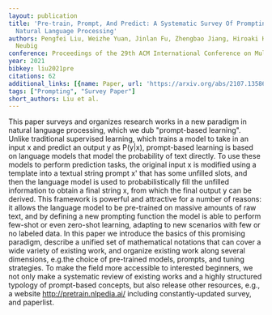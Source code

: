 ```yaml
---
layout: publication
title: 'Pre-train, Prompt, And Predict: A Systematic Survey Of Prompting Methods In
  Natural Language Processing'
authors: Pengfei Liu, Weizhe Yuan, Jinlan Fu, Zhengbao Jiang, Hiroaki Hayashi, Graham
  Neubig
conference: Proceedings of the 29th ACM International Conference on Multimedia
year: 2021
bibkey: liu2021pre
citations: 62
additional_links: [{name: Paper, url: 'https://arxiv.org/abs/2107.13586'}]
tags: ["Prompting", "Survey Paper"]
short_authors: Liu et al.
---
```

This paper surveys and organizes research works in a new paradigm in natural
language processing, which we dub "prompt-based learning". Unlike traditional
supervised learning, which trains a model to take in an input x and predict an
output y as P(y|x), prompt-based learning is based on language models that
model the probability of text directly. To use these models to perform
prediction tasks, the original input x is modified using a template into a
textual string prompt x' that has some unfilled slots, and then the language
model is used to probabilistically fill the unfilled information to obtain a
final string x, from which the final output y can be derived. This framework is
powerful and attractive for a number of reasons: it allows the language model
to be pre-trained on massive amounts of raw text, and by defining a new
prompting function the model is able to perform few-shot or even zero-shot
learning, adapting to new scenarios with few or no labeled data. In this paper
we introduce the basics of this promising paradigm, describe a unified set of
mathematical notations that can cover a wide variety of existing work, and
organize existing work along several dimensions, e.g.the choice of pre-trained
models, prompts, and tuning strategies. To make the field more accessible to
interested beginners, we not only make a systematic review of existing works
and a highly structured typology of prompt-based concepts, but also release
other resources, e.g., a website http://pretrain.nlpedia.ai/ including
constantly-updated survey, and paperlist.